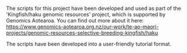The scripts for this project have been developed and used as part of the 'Kingfish/haku genomic resources'  project, which is supported by Genomics Aotearoa. You can find out more about it here: https://www.genomics-aotearoa.org.nz/our-work/te-ao-maori-projects/genomic-resources-selective-breeding-kingfish/haku

The scripts have been developed into a user-friendly tutorial format.
